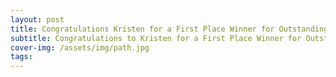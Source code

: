```yaml
---
layout: post
title: Congratulations Kristen for a First Place Winner for Outstanding Basic Science Oral Presentation!
subtitle: Congratulations to Kristen for a First Place Winner for Outstanding Basic Science Oral Presentation at 44th Eastern-Atlantic Student Research Forum!
cover-img: /assets/img/path.jpg
tags: 
---
```

